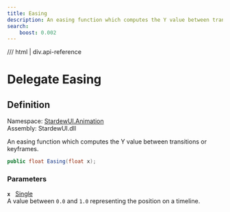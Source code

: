 ```yaml
---
title: Easing
description: An easing function which computes the Y value between transitions or keyframes.
search:
    boost: 0.002
---
```


<link rel="stylesheet" href="/StardewUI/stylesheets/reference.css" />

/// html | div.api-reference

# Delegate Easing

## Definition

<div class="api-definition" markdown>

Namespace: [StardewUI.Animation](index.md)  
Assembly: StardewUI.dll  

</div>

An easing function which computes the Y value between transitions or keyframes.

```cs
public float Easing(float x);
```

### Parameters

**`x`** &nbsp; [Single](https://learn.microsoft.com/en-us/dotnet/api/system.single)  
A value between `0.0` and `1.0` representing the position on a timeline.

